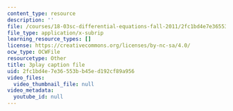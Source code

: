 ```yaml
---
content_type: resource
description: ''
file: /courses/18-03sc-differential-equations-fall-2011/2fc1bd4e7e36553bb45ed192cf89a956_yD0_EQLxHcw.vtt
file_type: application/x-subrip
learning_resource_types: []
license: https://creativecommons.org/licenses/by-nc-sa/4.0/
ocw_type: OCWFile
resourcetype: Other
title: 3play caption file
uid: 2fc1bd4e-7e36-553b-b45e-d192cf89a956
video_files:
  video_thumbnail_file: null
video_metadata:
  youtube_id: null
---
```

